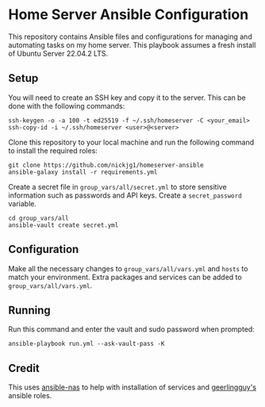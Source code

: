 # Home Server Ansible Configuration

This repository contains Ansible files and configurations for managing and automating tasks on my home server. This playbook assumes a fresh install of Ubuntu Server 22.04.2 LTS.

## Setup

You will need to create an SSH key and copy it to the server. This can be done with the following commands:

```
ssh-keygen -o -a 100 -t ed25519 -f ~/.ssh/homeserver -C <your_email>
ssh-copy-id -i ~/.ssh/homeserver <user>@<server>
```

Clone this repository to your local machine and run the following command to install the required roles:

```
git clone https://github.com/nickjg1/homeserver-ansible
ansible-galaxy install -r requirements.yml
```

Create a secret file in `group_vars/all/secret.yml` to store sensitive information such as passwords and API keys. Create a `secret_password` variable.

```
cd group_vars/all
ansible-vault create secret.yml
```

## Configuration

Make all the necessary changes to `group_vars/all/vars.yml` and `hosts` to match your environment. Extra packages and services can be added to `group_vars/all/vars.yml`.

## Running

Run this command and enter the vault and sudo password when prompted:

```
ansible-playbook run.yml --ask-vault-pass -K
```

## Credit

This uses [ansible-nas](https://github.com/davestephens/ansible-nas) to help with installation of services and [geerlingguy's](https://github.com/geerlingguy) ansible roles.
